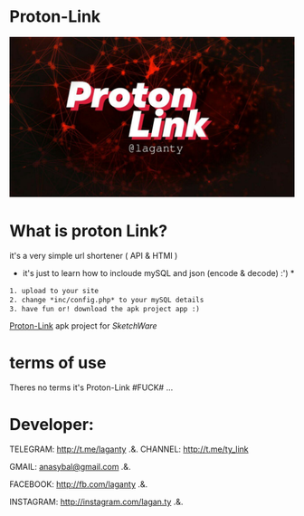 # Proton-Link
<img src="Proton-Link.jpg"></img><br>

# What is proton Link?
it's a very simple url shortener ( API & HTMl )
* it's just to learn how to incloude mySQL and json (encode & decode) :') *

```
1. upload to your site
2. change *inc/config.php* to your mySQL details
3. have fun or! download the apk project app :)
```
[Proton-Link](http://www.mediafire.com/file/i94nkui7zz9zbws/Proton-Link.App.rar/file) apk project for *SketchWare*

# terms of use
Theres no terms it's Proton-Link #FUCK#
...
# Developer:
TELEGRAM: http://t.me/laganty  .&.  CHANNEL: http://t.me/ty_link

GMAIL: anasybal@gmail.com  .&.

FACEBOOK: http://fb.com/laganty  .&.

INSTAGRAM: http://instagram.com/lagan.ty  .&.
